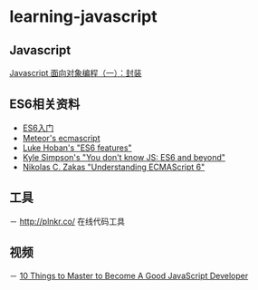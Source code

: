# learning-javascript

## Javascript

[Javascript 面向对象编程（一）：封装](http://www.ruanyifeng.com/blog/2010/05/object-oriented_javascript_encapsulation.html)

## ES6相关资料

- [ES6入门](http://es6.ruanyifeng.com/)
- [Meteor's ecmascript](https://github.com/meteor/meteor/blob/master/packages/ecmascript/README.md)
- [Luke Hoban's "ES6 features"](http://git.io/es6features)
- [Kyle Simpson's "You don't know JS: ES6 and beyond"](https://github.com/getify/You-Dont-Know-JS/tree/master/es6%20%26%20beyond)
- [Nikolas C. Zakas "Understanding ECMAScript 6"](https://github.com/nzakas/understandinges6)


## 工具

－ http://plnkr.co/  在线代码工具

## 视频

－ [10 Things to Master to Become A Good JavaScript Developer](https://www.youtube.com/watch?v=6MaOPdQPvow)
